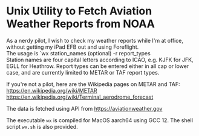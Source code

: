 # Unix Utility to Fetch Aviation Weather Reports from NOAA
As a nerdy pilot, I wish to check my weather reports while I'm at office, without getting my iPad EFB out and using Foreflight.<br />
The usage is `wx station_names (optional) -r report_types <br />
Station names are four capital letters according to ICAO, e.g. KJFK for JFK, EGLL for Heathrow.
Report types can be entered either in all cap or lower case, and are currently limited to METAR or TAF report types.<br />

If you're not a pilot, here are the Wikipedia pages on METAR and TAF:<br />
https://en.wikipedia.org/wiki/METAR<br />
https://en.wikipedia.org/wiki/Terminal_aerodrome_forecast<br />

The data is fetched using API from https://aviationweather.gov

The executable `wx` is compiled for MacOS aarch64 using GCC 12. The shell script `wx.sh` is also provided.
